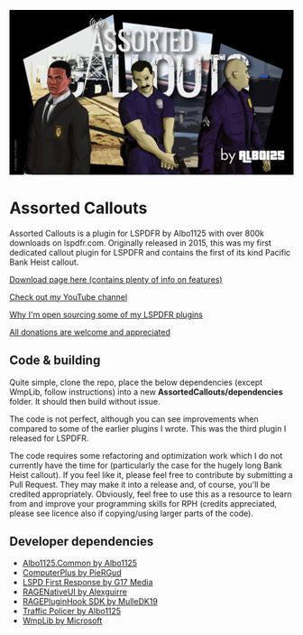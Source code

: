 ![Assorted Callouts](https://raw.githubusercontent.com/Albo1125/Assorted-Callouts/master/assortedcalloutsart.jpg?token=ANE1rYQmRiHoJuPJo4NkqpcizQUdc35sks5cAnEswA%3D%3D)

# Assorted Callouts
Assorted Callouts is a plugin for LSPDFR by Albo1125 with over 800k downloads on lspdfr.com. Originally released in 2015, this was my first dedicated callout plugin for LSPDFR and contains the first of its kind Pacific Bank Heist callout.

[Download page here (contains plenty of info on features)](https://www.lcpdfr.com/files/file/9689-assorted-callouts-shoplifting-store-robberies-petrolgas-theft-pacific-bank-heist-hot-pursuit-traffic-stop-backup-required-illegal-immigrants-in-truck/)

[Check out my YouTube channel](https://www.youtube.com/channel/UCSDMQS6b2roa-dZ0vAyaVWg)

[Why I'm open sourcing some of my LSPDFR plugins](https://www.lcpdfr.com/forums/topic/87615-open-sourcing-albo1125s-mods-retirement/)

[All donations are welcome and appreciated](https://www.paypal.com/cgi-bin/webscr?cmd=_s-xclick&hosted_button_id=T9T5RTSWX8PEY)

## Code & building
Quite simple, clone the repo, place the below dependencies (except WmpLib, follow instructions) into a new **AssortedCallouts/dependencies** folder. It should then build without issue.

The code is not perfect, although you can see improvements when compared to some of the earlier plugins I wrote. This was the third plugin I released for LSPDFR.

The code requires some refactoring and optimization work which I do not currently have the time for (particularly the case for the hugely long Bank Heist callout).
If you feel like it, please feel free to contribute by submitting a Pull Request. 
They may make it into a release and, of course, you'll be credited appropriately.
Obviously, feel free to use this as a resource to learn from and improve your programming skills for RPH (credits appreciated, please see licence also if copying/using larger parts of the code).

## Developer dependencies
* [Albo1125.Common by Albo1125](http://www.lcpdfr.com/files/file/10294-albo1125common/)
* [ComputerPlus by PieRGud](https://github.com/PieRGud/ComputerPlus)
* [LSPD First Response by G17 Media](https://www.lcpdfr.com/files/file/7792-lspd-first-response/)
* [RAGENativeUI by Alexguirre](https://github.com/alexguirre/RAGENativeUI)
* [RAGEPluginHook SDK by MulleDK19](http://ragepluginhook.net/Downloads.aspx)
* [Traffic Policer by Albo1125](https://www.lcpdfr.com/files/file/8303-traffic-policer-breathalyzer-traffic-offences-speed-detection-more/)
* [WmpLib by Microsoft](https://docs.microsoft.com/en-us/windows/desktop/wmp/using-the-windows-media-player-control-with-microsoft-visual-studio)
